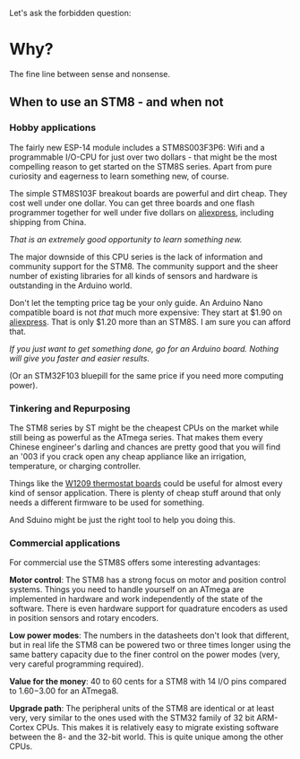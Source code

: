 Let's ask the forbidden question:

# Why?

The fine line between sense and nonsense.


## When to use an STM8 - and when not

### Hobby applications

The fairly new ESP-14 module includes a STM8S003F3P6: Wifi and a
programmable I/O-CPU for just over two dollars - that might be the most
compelling reason to get started on the STM8S series. Apart from pure
curiosity and eagerness to learn something new, of course.

The simple STM8S103F breakout boards are powerful and dirt cheap. They cost
well under one dollar. You can get three boards and one flash programmer
together for well under five dollars on
[aliexpress](https://www.aliexpress.com/wholesale?SearchText=stm8s103f3p6),
including shipping from China.

*That is an extremely good opportunity to learn something new.*

The major downside of this CPU series is the lack of information and
community support for the STM8. The community support and the sheer number
of existing libraries for all kinds of sensors and hardware is outstanding
in the Arduino world. 

Don't let the tempting price tag be your only guide. An Arduino Nano
compatible board is not *that* much more expensive: They start at $1.90 on
[aliexpress](https://www.aliexpress.com/wholesale?SearchText=arduino+nano).
That is only $1.20 more than an STM8S. I am sure you can afford that.

*If you just want to get something done, go for an
Arduino board. Nothing will give you faster and easier results.*

(Or an STM32F103 bluepill for the same price if you need more computing
power).


### Tinkering and Repurposing

The STM8 series by ST might be the cheapest CPUs on the market while still
being as powerful as the ATmega series. That makes them every Chinese
engineer's darling and chances are pretty good that you will find an '003 if
you crack open any cheap appliance like an irrigation, temperature, or
charging controller.

Things like the [W1209 thermostat boards](https://www.aliexpress.com/wholesale?SearchText=w1209)
could be useful for almost every kind of sensor application. There is plenty
of cheap stuff around that only needs a different firmware to be used for
something.

And Sduino might be just the right tool to help you doing this.



### Commercial applications

For commercial use the STM8S offers some interesting advantages:

**Motor control**: The STM8 has a strong focus on motor and position control
systems. Things you need to handle yourself on an ATmega are implemented in
hardware and work independently of the state of the software. There is even
hardware support for quadrature encoders as used in position sensors and
rotary encoders.

**Low power modes**: The numbers in the datasheets don't look that different,
but in real life the STM8 can be powered two or three times longer using the
same battery capacity due to the finer control on the power modes (very,
very careful programming required).

**Value for the money**: 40 to 60 cents for a STM8 with 14 I/O pins compared to
$1.60-$3.00 for an ATmega8.

**Upgrade path**: The peripheral units of the STM8 are identical or at least
very, very similar to the ones used with the STM32 family of 32 bit
ARM-Cortex CPUs. This makes it is relatively easy to migrate existing
software between the 8- and the 32-bit world. This is quite unique among the
other CPUs.


